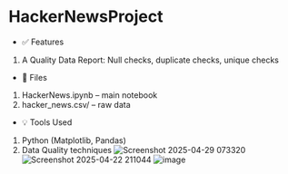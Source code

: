 # HackerNewsProject
- ✅ Features
 1. A Quality Data Report: Null checks, duplicate checks, unique checks
- 📂 Files
 1. HackerNews.ipynb – main notebook
 2. hacker_news.csv/ – raw data
- 💡 Tools Used
 1. Python (Matplotlib, Pandas)
 2. Data Quality techniques
![Screenshot 2025-04-29 073320](https://github.com/user-attachments/assets/5712ce93-9a3e-4c0d-a64b-13f39fd1b06a)
![Screenshot 2025-04-22 211044](https://github.com/user-attachments/assets/9ad5ee5c-571f-4dd6-8a50-fbc6881deea5)
![image](https://github.com/user-attachments/assets/e8bc7e58-046c-4dc9-8a2f-5f38a77e0fc3)
